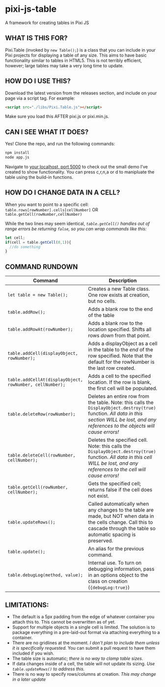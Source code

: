 # pixi-js-table
A framework for creating tables in Pixi JS

## WHAT IS THIS FOR?
Pixi.Table (invoked by `new Table();`) is a class that you can include in your Pixi projects for displaying a table of any size. This aims to have basic functionality similar to tables in HTML5. This is not terribly efficient, however; large tables may take a very long time to update.

## HOW DO I USE THIS?

Download the latest version from the releases section, and include on your page via a script tag. For example:

```html
<script src="./libs/Pixi.Table.js"></script>
```

Make sure you load this AFTER pixi.js or pixi.min.js.

## CAN I SEE WHAT IT DOES?

Yes! Clone the repo, and run the following commands:

```bash
npm install
node app.js
```

Navigate to [your localhost, port 5000](http://localhost:5000) to check out the small demo I've created to show functionality. You can press c,r,n,a or d to manipluate the table using the build-in functions.

## HOW DO I CHANGE DATA IN A CELL?

When you want to point to a specific cell:
`table.rows[rowNumber].cells[cellNumber]`
OR
`table.getCell(rowNumber,cellNumber)`

While the two lines may seem identical, _`table.getCell()` handles out of range errors be returning `false`, so you can wrap commands like this:_

```javascript
let cell;
if(cell = table.getCell(0,1)){
  //do something
}
```

## COMMAND RUNDOWN

| Command  | Description |
| ------------- | ------------- |
|`let table = new Table();`  | Creates a new Table class. One row exists at creation, but no cells.  |
| `table.addRow();`  | Adds a blank row to the end of the table  |
| `table.addRowAt(rowNumber);`  | Adds a blank row to the location specified. Shifts all rows _down_ from that point.  |
| `table.addCell(displayObject, rowNumber);`  | Adds a displayObject as a cell in the table to the _end_ of the row specified. Note that the default for the rowNumber is the last row created. |
| `table.addCellAt(displayObject, rowNumber, cellNumber);`  | Adds a cell to the specified location. If the row is blank, the first cell will be populated.  |
| `table.deleteRow(rowNumber);`  | Deletes an entire row from the table. Note: this calls the `DisplayObject.destroy(true)` function. _All data in this section WILL be lost, and any references to the objects will cause errors!_  |
| `table.deleteCell(rowNumber, cellNumber);`  | Deletes the specified cell. Note: this calls the `DisplayObject.destroy(true)` function. _All data in this cell WILL be lost, and any references to the cell will cause errors!_  |
| `table.getCell(rowNumber, cellNumber);`  | Gets the specified cell; returns false if the cell does not exist.  |
| `table.updateRows();`  | Called automatically when any changes to the table are made, but NOT when data in the cells change. Call this to cascade through the table so automatic spacing is preserved.  |
| `table.update();`  | An alias for the previous command.  |
| `table.debugLog(method, value);`  | Internal use. To turn on debugging information, pass in an options object to the class on creation (`{debugLog:true}`)  |

## LIMITATIONS:
- The default is a 5px padding from the edge of whatever container you attach this to. This cannot be overwritten as of yet.
- Support for multiple objects in a single cell is limited. The solution is to package everything in a pre-laid-out format via attaching everything to a container.
- There are no gridlines at the moment. _I don't plan to include them unless it is specifically requested._ You can submit a pull request to have them included if you wish.
- The table size is automatic; _there is no way to clamp table sizes._
- If data changes inside of a cell, the table will not update its sizing. _Use `table.updateRows()` to address this._
- There is no way to specify rows/columns at creation. _This may change in a later update_
